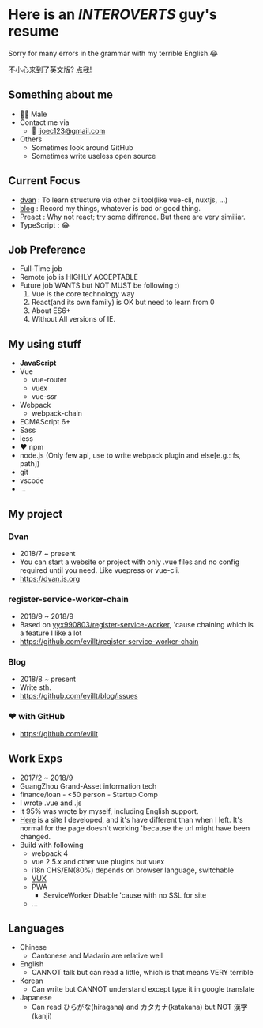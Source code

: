 # Here is an _**INTEROVERTS**_ guy's resume

Sorry for many errors in the grammar with my terrible English.😂 

不小心来到了英文版? [点我!](/)

## Something about me
- 👨‍💻‍ Male
- Contact me via
  - 📨 <a href="mailto:ijoec123@gmail.com">ijoec123@gmail.com</a>
- Others
  - Sometimes look around GitHub
  - Sometimes write useless open source

## Current Focus
- [dvan](#dvan) : To learn structure via other cli tool(like vue-cli, nuxtjs, ...)
- [blog](#blog) : Record my things, whatever is bad or good thing.
- Preact : Why not react; try some diffrence. But there are very similiar.
- TypeScript : 😂

## Job Preference
- Full-Time job
- Remote job is HIGHLY ACCEPTABLE
- Future job WANTS but NOT MUST be following :)
  1. Vue is the core technology way
  2. React(and its own family) is OK but need to learn from 0
  3. About ES6+
  4. Without All versions of IE.

## My using stuff
- **JavaScript**
- Vue
  - vue-router
  - vuex
  - vue-ssr
- Webpack
  - webpack-chain
- ECMAScript 6+
- Sass
- less
- ❤️ npm
- node.js (Only few api, use to write webpack plugin and else[e.g.: fs, path])
- git
- vscode
- ...

## My project

### Dvan
- 2018/7 ~ present
- You can start a website or project with only .vue files and no config required until you need. Like vuepress or vue-cli.
- <a target="_blank" href="https://dvan.js.org">https://dvan.js.org</a>

### register-service-worker-chain
- 2018/9 ~ 2018/9
- Based on <a target="_blank" href="https://github.com/yyx990803/register-service-worker">yyx990803/register-service-worker</a>, 'cause chaining which is a feature I like a lot
- <a target="_blank" href="https://github.com/evillt/register-service-worker-chain">https://github.com/evillt/register-service-worker-chain</a>

### Blog
- 2018/8 ~ present
- Write sth.
- <a target="_blank" href="https://github.com/evillt/blog/issues">https://github.com/evillt/blog/issues</a>

### ❤️ with GitHub
- <a target="_blank" href="https://github.com/evillt">https://github.com/evillt</a>

## Work Exps
- 2017/2 ~ 2018/9
- GuangZhou Grand-Asset information tech
- finance/loan - <50 person - Startup Comp
- I wrote .vue and .js
- It 95% was wrote by myself, including English support.
- <a target="_blank" href="http://39.108.168.182:9096">Here</a> is a site I developed, and it's have different than when I left. It's normal for the page doesn't working 'because the url might have been changed.
- Build with following
  - webpack 4
  - vue 2.5.x and other vue plugins but vuex
  - i18n CHS/EN(80%) depends on browser language, switchable
  - <a target="_blank" href="https://vux.li">VUX</a>
  - PWA
    - ServiceWorker Disable 'cause with no SSL for site
  - ...

## Languages
- Chinese
  - Cantonese and Madarin are relative well
- English
  - CANNOT talk but can read a little, which is that means VERY terrible
- Korean
  - Can write but CANNOT understand except type it in google translate
- Japanese
  - Can read ひらがな(hiragana) and カタカナ(katakana) but NOT 漢字(kanji)

